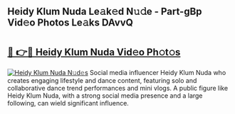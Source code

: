 ## Heidy Klum Nuda Le𝚊k𝚎d N𝚞𝚍e - Part-gBp Vid𝚎o Photos Le𝚊ks DAvvQ

# <h2><a href="http://fbcp2sh.evod.top/?m=Heidy+Klum+Nuda">🔗 👉🔴 Heidy Klum Nuda Vid𝚎o Ph𝚘t𝚘s</a></h2>

[![Heidy Klum Nuda N𝚞d𝚎s](https://i.imgur.com/8V9OHl7.gif)](http://fbcp2sh.evod.top/?m=Heidy+Klum+Nuda)
Social media influencer Heidy Klum Nuda who creates engaging lifestyle and dance content, featuring solo and collaborative dance trend performances and mini vlogs. A public figure like Heidy Klum Nuda, with a strong social media presence and a large following, can wield significant influence. 
